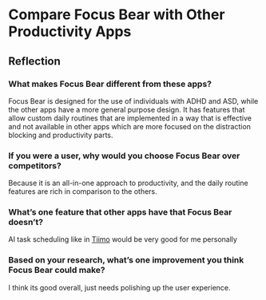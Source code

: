 # Compare Focus Bear with Other Productivity Apps

## Reflection

### What makes Focus Bear different from these apps?

Focus Bear is designed for the use of individuals with ADHD and ASD, while the other apps have a more general purpose design. It has features that allow custom daily routines that are implemented in a way that is effective and not available in other apps which are more focused on the distraction blocking and productivity parts.

### If you were a user, why would you choose Focus Bear over competitors?

Because it is an all-in-one approach to productivity, and the daily routine features are rich in comparison to the others. 

### What’s one feature that other apps have that Focus Bear doesn’t?

AI task scheduling like in [Tiimo](https://www.tiimoapp.com/product/ai-planning) would be very good for me personally

### Based on your research, what’s one improvement you think Focus Bear could make?

I think its good overall, just needs polishing up the user experience.
